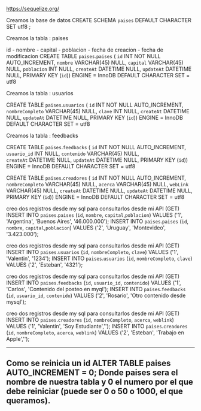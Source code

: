 https://sequelize.org/


Creamos la base de datos
CREATE SCHEMA `paises` DEFAULT CHARACTER SET utf8 ;

Creamos la tabla : paises

id  - nombre - capital - poblacion - fecha de creacion - fecha de modificacion
CREATE TABLE `paises`.`paises` (
  `id` INT NOT NULL AUTO_INCREMENT,
  `nombre` VARCHAR(45) NULL,
  `capital` VARCHAR(45) NULL,
  `poblacion` INT NULL,
  `createAt` DATETIME NULL,
  `updateAt` DATETIME NULL,
  PRIMARY KEY (`id`))
ENGINE = InnoDB
DEFAULT CHARACTER SET = utf8

Creamos la tabla : usuarios

CREATE TABLE `paises`.`usuarios` (
  `id` INT NOT NULL AUTO_INCREMENT,
  `nombreCompleto` VARCHAR(45) NULL,
  `clave` INT NULL,
  `createAt` DATETIME NULL,
  `updateAt` DATETIME NULL,
  PRIMARY KEY (`id`))
ENGINE = InnoDB
DEFAULT CHARACTER SET = utf8

Creamos la tabla : feedbacks

CREATE TABLE `paises`.`feedbacks` (
  `id` INT NOT NULL AUTO_INCREMENT,
  `usuario_id` INT NULL,
  `contenido` VARCHAR(45) NULL,  
  `createAt` DATETIME NULL,
  `updateAt` DATETIME NULL,
  PRIMARY KEY (`id`))
ENGINE = InnoDB
DEFAULT CHARACTER SET = utf8

CREATE TABLE `paises`.`creadores` (
  `id` INT NOT NULL AUTO_INCREMENT,
  `nombreCompleto` VARCHAR(45) NULL,
  `acerca` VARCHAR(45) NULL,
  `webLink` VARCHAR(45) NULL,
  `createAt` DATETIME NULL,
  `updateAt` DATETIME NULL,
  PRIMARY KEY (`id`))
ENGINE = InnoDB
DEFAULT CHARACTER SET = utf8

creo dos registros desde my sql para consultarlos desde mi API (GET)
INSERT INTO `paises`.`paises` (`id`, `nombre`, `capital`,`poblacion`) VALUES ('1', 'Argentina', 'Buenos Aires', '46.000.000');
INSERT INTO `paises`.`paises` (`id`, `nombre`, `capital`,`poblacion`) VALUES ('2', 'Uruguay', 'Montevideo', '3.423.000');

creo dos registros desde my sql para consultarlos desde mi API (GET)
INSERT INTO `paises`.`usuarios` (`id`, `nombreCompleto`, `clave`) VALUES ('1', 'Valentin', '1234');
INSERT INTO `paises`.`usuarios` (`id`, `nombreCompleto`, `clave`) VALUES ('2', 'Esteban', '4321');

creo dos registros desde my sql para consultarlos desde mi API (GET)
INSERT INTO `paises`.`feedbacks` (`id`, `usuario_id`, `contenido`) VALUES ('1', 'Carlos', 'Contenido del posteo en myql');
INSERT INTO `paises`.`feedbacks` (`id`, `usuario_id`, `contenido`) VALUES ('2', 'Rosario', 'Otro contenido desde mysql');

creo dos registros desde my sql para consultarlos desde mi API (GET)
INSERT INTO `paises`.`creadores` (`id`, `nombreCompleto`, `acerca`, `weblink`) VALUES ('1', 'Valentin', 'Soy Estudiante','');
INSERT INTO `paises`.`creadores` (`id`, `nombreCompleto`, `acerca`, `weblink`) VALUES ('2', 'Esteban', 'Trabajo en Apple','');

------------

Como se reinicia un id
ALTER TABLE paises AUTO_INCREMENT = 0; Donde paises sera el nombre de nuestra tabla y 0 el numero por el que debe reiniciar (puede ser 0 o 50 o 1000, el que queramos).
-----------------------------------------------------------------------------------------------------------------------
